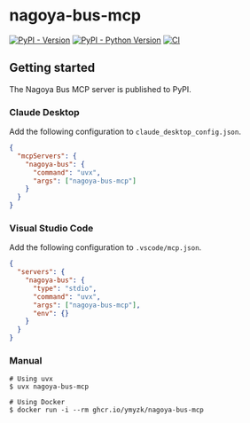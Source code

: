 # nagoya-bus-mcp
[![PyPI - Version](https://img.shields.io/pypi/v/nagoya-bus-mcp)](https://pypi.org/project/nagoya-bus-mcp/)
[![PyPI - Python Version](https://img.shields.io/pypi/pyversions/nagoya-bus-mcp)](https://pypi.org/project/nagoya-bus-mcp/)
[![CI](https://github.com/ymyzk/nagoya-bus-mcp/actions/workflows/ci.yml/badge.svg?branch=main)](https://github.com/ymyzk/nagoya-bus-mcp/actions/workflows/ci.yml)

## Getting started
The Nagoya Bus MCP server is published to PyPI.

### Claude Desktop
Add the following configuration to `claude_desktop_config.json`.
```json
{
  "mcpServers": {
    "nagoya-bus": {
      "command": "uvx",
      "args": ["nagoya-bus-mcp"]
    }
  }
}
```

### Visual Studio Code
Add the following configuration to `.vscode/mcp.json`.
```json
{
  "servers": {
    "nagoya-bus": {
      "type": "stdio",
      "command": "uvx",
      "args": ["nagoya-bus-mcp"],
      "env": {}
    }
  }
}
```

### Manual
```shell
# Using uvx
$ uvx nagoya-bus-mcp

# Using Docker
$ docker run -i --rm ghcr.io/ymyzk/nagoya-bus-mcp
```
